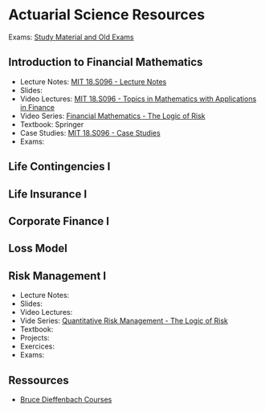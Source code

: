 # Actuarial Science Resources

Exams: [Study Material and Old Exams](https://www.soa.org/education/exam-req/syllabus-study-materials/edu-multiple-choice-exam)


## Introduction to Financial Mathematics

- Lecture Notes: [MIT 18.S096 - Lecture Notes](https://ocw.mit.edu/courses/mathematics/18-s096-topics-in-mathematics-with-applications-in-finance-fall-2013/lecture-notes/)
- Slides:
- Video Lectures: [MIT 18.S096 - Topics in Mathematics with Applications in Finance](https://www.youtube.com/playlist?list=PLUl4u3cNGP63ctJIEC1UnZ0btsphnnoHR)
- Video Series: [Financial Mathematics - The Logic of Risk](https://www.youtube.com/playlist?list=PLgCR5H4IzggF_w7l1WSYMaoDSZNNkk9gE)
- Textbook: Springer
- Case Studies: [MIT 18.S096 - Case Studies](https://ocw.mit.edu/courses/mathematics/18-s096-topics-in-mathematics-with-applications-in-finance-fall-2013/case-studies/)
- Exams:

## Life Contingencies I


## Life Insurance I



## Corporate Finance I


## Loss Model


## Risk Management I

- Lecture Notes:
- Slides:
- Video Lectures:
- Vide Series: [Quantitative Risk Management - The Logic of Risk](https://www.youtube.com/playlist?list=PLgCR5H4IzggHyHw8dalrVHqHAqZfmTeWa)
- Textbook:
- Projects:
- Exercices:
- Exams:

## Ressources 

- [Bruce Dieffenbach Courses](https://www.albany.edu/~bd445/)

